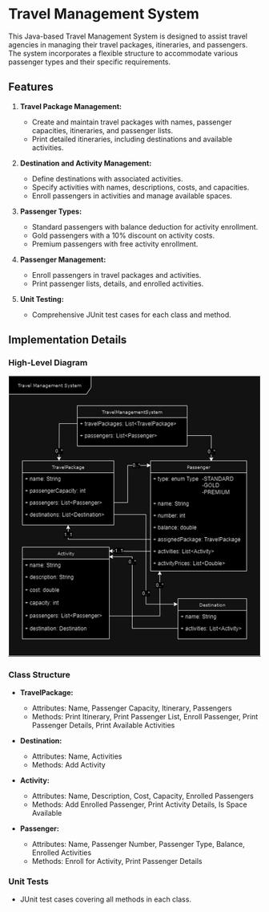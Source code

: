 # Travel Management System

This Java-based Travel Management System is designed to assist travel agencies in managing their travel packages, itineraries, and passengers. The system incorporates a flexible structure to accommodate various passenger types and their specific requirements.

## Features

1. **Travel Package Management:**
    - Create and maintain travel packages with names, passenger capacities, itineraries, and passenger lists.
    - Print detailed itineraries, including destinations and available activities.

2. **Destination and Activity Management:**
    - Define destinations with associated activities.
    - Specify activities with names, descriptions, costs, and capacities.
    - Enroll passengers in activities and manage available spaces.

3. **Passenger Types:**
    - Standard passengers with balance deduction for activity enrollment.
    - Gold passengers with a 10% discount on activity costs.
    - Premium passengers with free activity enrollment.

4. **Passenger Management:**
    - Enroll passengers in travel packages and activities.
    - Print passenger lists, details, and enrolled activities.

5. **Unit Testing:**
    - Comprehensive JUnit test cases for each class and method.

## Implementation Details

### High-Level Diagram

![HighLevelDiagram](misc/HighLevelDiagram.png)

### Class Structure

- **TravelPackage:**
    - Attributes: Name, Passenger Capacity, Itinerary, Passengers
    - Methods: Print Itinerary, Print Passenger List, Enroll Passenger, Print Passenger Details, Print Available Activities

- **Destination:**
    - Attributes: Name, Activities
    - Methods: Add Activity

- **Activity:**
    - Attributes: Name, Description, Cost, Capacity, Enrolled Passengers
    - Methods: Add Enrolled Passenger, Print Activity Details, Is Space Available

- **Passenger:**
    - Attributes: Name, Passenger Number, Passenger Type, Balance, Enrolled Activities
    - Methods: Enroll for Activity, Print Passenger Details

### Unit Tests

- JUnit test cases covering all methods in each class.
